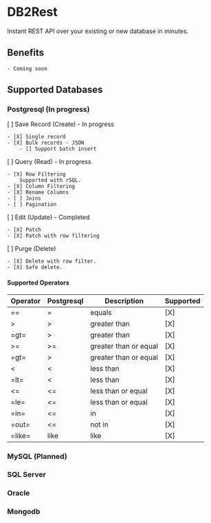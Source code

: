# DB2Rest
Instant REST API over your existing or new database in minutes. 

## Benefits
    - Coming soon

## Supported Databases

### Postgresql (In progress)

[ ] Save Record (Create) - In progress

    - [X] Single record
    - [X] Bulk records - JSON 
        - [] Support batch insert 

[ ] Query (Read)   - In progress

    - [X] Row Filtering
        Supported with rSQL.
    - [X] Column Filtering
    - [X] Rename Columns
    - [ ] Joins
    - [ ] Pagination

[ ] Edit (Update)  - Completed

    - [X] Patch
    - [X] Patch with row filtering
     
    
[ ] Purge (Delete) 

    - [X] Delete with row filter.
    - [X] Safe delete.

#### Supported Operators

| Operator | Postgresql | Description           | Supported |
|----------|------------|-----------------------|-----------|
| ==       | =          | equals                | [X]       |
| >        | >          | greater than          | [X]       |
| =gt=     | >          | greater than          | [X]       |
| >=       | >=         | greater than or equal | [X]       |
| =gt=     | >          | greater than or equal | [X]       |
| <        | <          | less than             | [X]       |
| =lt=     | <          | less than             | [X]       |
| <=       | <=         | less than or equal    | [X]       |
| =le=     | <=         | less than or equal    | [X]       |
| =in=     | <=         | in                    | [X]       |
| =out=    | <=         | not in                | [X]       |
| =like=   | like       | like                  | [X]       |



### MySQL (Planned)

### SQL Server 

### Oracle 


### Mongodb





